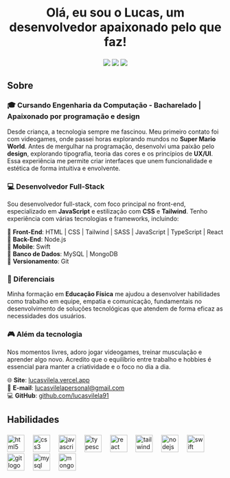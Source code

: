 <h1 align="center">Olá, eu sou o Lucas, um desenvolvedor apaixonado pelo que faz!</h1>

###
<p align="center">
<a href="https://lucasvilela.vercel.app"><img src="https://img.shields.io/badge/-Site-3423A6?style=flat-square&logo=Google-Chrome&logoColor=white"/></a>
<a href="mailto:lucasvilelapersonal@gmail.com"><img src="https://img.shields.io/badge/-Email-D62422?style=flat-square&labelColor=D62422&logo=gmail&logoColor=white"/></a>
<a href="https://www.linkedin.com/in/lucasfreitasvilela"><img src="https://img.shields.io/badge/-Linkedin-0077B5?style=flat-square&logo=linkedin&logoColor=white"/></a>


###

<h2 align="left">Sobre</h2>

###

### 🎓 Cursando Engenharia da Computação - Bacharelado | Apaixonado por programação e design

Desde criança, a tecnologia sempre me fascinou. Meu primeiro contato foi com videogames, onde passei horas explorando mundos no **Super Mario World**. Antes de mergulhar na programação, desenvolvi uma paixão pelo **design**, explorando tipografia, teoria das cores e os princípios de **UX/UI**. Essa experiência me permite criar interfaces que unem funcionalidade e estética de forma intuitiva e envolvente.

### 💻 Desenvolvedor Full-Stack

Sou desenvolvedor full-stack, com foco principal no front-end, especializado em **JavaScript** e estilização com **CSS** e **Tailwind**. Tenho experiência com várias tecnologias e frameworks, incluindo:

🔹 **Front-End**: HTML | CSS | Tailwind | SASS | JavaScript | TypeScript | React  
🔹 **Back-End**: Node.js  
🔹 **Mobile**: Swift  
🔹 **Banco de Dados**: MySQL | MongoDB  
🔹 **Versionamento**: Git

### 🎯 Diferenciais

Minha formação em **Educação Física** me ajudou a desenvolver habilidades como trabalho em equipe, empatia e comunicação, fundamentais no desenvolvimento de soluções tecnológicas que atendem de forma eficaz as necessidades dos usuários.

### 🎮 Além da tecnologia

Nos momentos livres, adoro jogar videogames, treinar musculação e aprender algo novo. Acredito que o equilíbrio entre trabalho e hobbies é essencial para manter a criatividade e o foco no dia a dia.


🌐 **Site**: [lucasvilela.vercel.app](https://lucasvilela.vercel.app)  
📧 **E-mail**: [lucasvilelapersonal@gmail.com](mailto:lucasvilelapersonal@gmail.com)  
💻 **GitHub**: [github.com/lucasvilela91](https://github.com/lucasvilela91)


###

<h2 align="left">Habilidades</h2>

###

<div align="left">
  <img src="https://cdn.jsdelivr.net/gh/devicons/devicon/icons/html5/html5-original.svg" height="40" alt="html5 logo"  />
  <img width="12" />
  <img src="https://cdn.jsdelivr.net/gh/devicons/devicon/icons/css3/css3-original.svg" height="40" alt="css3 logo"  />
  <img width="12" />
  <img src="https://cdn.jsdelivr.net/gh/devicons/devicon/icons/javascript/javascript-original.svg" height="40" alt="javascript logo"  />
  <img width="12" />
  <img src="https://cdn.jsdelivr.net/gh/devicons/devicon/icons/typescript/typescript-original.svg" height="40" alt="typescript logo"  />
  <img width="12" />
  <img src="https://cdn.jsdelivr.net/gh/devicons/devicon/icons/react/react-original.svg" height="40" alt="react logo"  />
  <img width="12" />
  <img src="https://cdn.simpleicons.org/tailwindcss/06B6D4" height="40" alt="tailwindcss logo"  />
  <img width="12" />
  <img src="https://skillicons.dev/icons?i=nodejs" height="40" alt="nodejs logo"  />
  <img width="12" />
  <img src="https://cdn.jsdelivr.net/gh/devicons/devicon/icons/swift/swift-original.svg" height="40" alt="swift logo"  />
  <img width="12" />
  <img src="https://cdn.jsdelivr.net/gh/devicons/devicon/icons/git/git-original.svg" height="40" alt="git logo"  />
  <img width="12" />
  <img src="https://cdn.simpleicons.org/mysql/4479A1" height="40" alt="mysql logo"  />
  <img width="12" />
  <img src="https://cdn.jsdelivr.net/gh/devicons/devicon/icons/mongodb/mongodb-original.svg" height="40" alt="mongodb logo"  />
</div>

###


